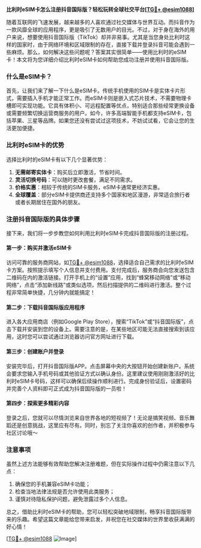 **比利时eSIM卡怎么注册抖音国际版？轻松玩转全球社交平台[[TG💪+ @esim1088](https://t.me/s/esim1088)]**

随着互联网的飞速发展，越来越多的人喜欢通过社交媒体与世界互动。而抖音作为一款风靡全球的应用程序，更是吸引了无数用户的目光。不过，对于身在海外的用户来说，想要使用抖音国际版（TikTok）却并非易事。尤其是当您身处比利时这样的国家时，由于网络环境和区域限制的存在，直接下载并登录抖音可能会遇到一些麻烦。那么，如何解决这些问题呢？答案其实很简单——使用比利时的eSIM卡！本文将为您详细介绍比利时eSIM卡如何帮助您成功注册并使用抖音国际版。

### 什么是eSIM卡？

首先，让我们来了解一下什么是eSIM卡。传统手机使用的SIM卡是实体卡片形式，需要插入手机才能正常工作。而eSIM卡则是嵌入式芯片技术，不需要物理卡槽即可实现功能。它具有体积小、可远程配置等优点，特别适合那些经常更换设备或需要频繁切换运营商服务的用户。如今，许多高端智能手机都支持eSIM卡，包括苹果、三星等品牌。如果您还没有尝试过这项技术，不妨试试看，它会让您的生活更加便捷。

### 比利时eSIM卡的优势

选择比利时的eSIM卡有以下几个显著优势：

1. **无需邮寄实体卡**：购买后立即激活，节省时间。
2. **灵活切换号码**：可以随时更改套餐，满足不同需求。
3. **价格实惠**：相较于传统的SIM卡服务，eSIM卡通常更经济实惠。
4. **全球覆盖**：部分eSIM卡提供商还支持多个国家和地区漫游，非常适合旅行者或者长期居住在国外的朋友。

### 注册抖音国际版的具体步骤

接下来，我们将一步步教您如何利用比利时eSIM卡完成抖音国际版的注册过程。

#### 第一步：购买并激活eSIM卡

访问可靠的服务商网站，如[TG💪+ @esim1088](https://t.me/s/esim1088)，选择适合自己需求的比利时eSIM卡方案。按照提示填写个人信息并支付费用。支付完成后，服务商会向您发送包含二维码在内的激活链接。打开手机上的“设置”应用，找到“蜂窝移动网络”或“移动网络”，点击“添加新线路”或类似选项，然后扫描提供的二维码进行激活。整个过程非常简单快捷，几分钟内就能搞定！

#### 第二步：下载抖音国际版应用程序

进入各大应用商店（例如Google Play Store），搜索“TikTok”或“抖音国际版”，点击下载并安装到您的设备上。需要注意的是，在某些地区可能无法直接搜索到该应用，这时您可以尝试通过浏览器访问官方网址进行下载。

#### 第三步：创建账户并登录

安装完毕后，打开抖音国际版APP。点击屏幕中央的大按钮开始创建新账户。系统会要求您输入手机号码或其他验证方式以确认身份。这里建议使用刚刚激活好的比利时eSIM卡号码，这样可以确保后续操作顺利进行。完成身份验证后，设置密码并完善个人资料即可正式成为抖音国际版的一员啦！

#### 第四步：探索更多精彩内容

登录之后，您就可以尽情浏览来自世界各地的短视频了！无论是搞笑视频、音乐舞蹈还是创意挑战，这里应有尽有。同时，别忘了关注你喜欢的创作者，并积极参与社区讨论哦～

### 注意事项

虽然上述方法能够有效帮助您解决注册难题，但在实际操作过程中仍需注意以下几点：

1. 确保您的手机兼容eSIM卡功能；
2. 检查当地法律法规是否允许使用此类服务；
3. 谨慎对待隐私保护问题，避免泄露过多个人信息。

总之，借助比利时eSIM卡的帮助，您可以轻松突破地域限制，畅享抖音国际版带来的乐趣。希望这篇文章能给您带来启发，并祝您在社交媒体的世界里收获满满的好心情！

[[TG💪+ @esim1088](https://t.me/s/esim1088) ![Image](https://i.postimg.cc/4NQfJmqS/Snipaste-2025-05-13-00-14-12.png)]